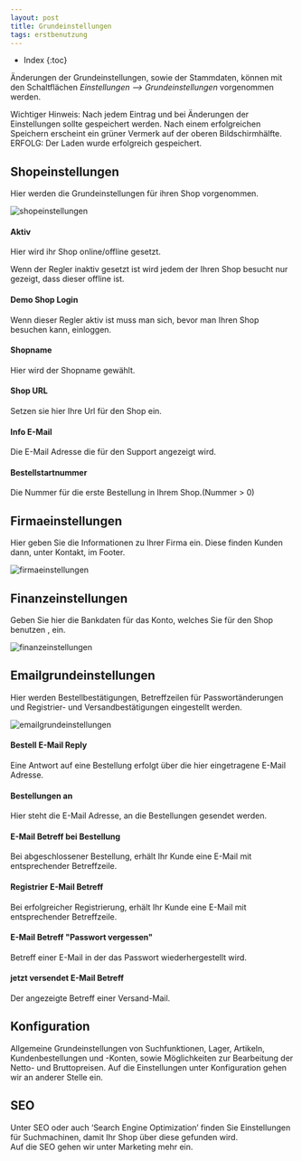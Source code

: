 ```yaml
---
layout: post
title: Grundeinstellungen
tags: erstbenutzung
---
```


+ Index
{:toc}

Änderungen der Grundeinstellungen, sowie der Stammdaten, können mit den Schaltflächen *Einstellungen --> Grundeinstellungen* vorgenommen werden.

Wichtiger Hinweis:
Nach jedem Eintrag und bei Änderungen der Einstellungen sollte gespeichert werden. Nach einem erfolgreichen Speichern erscheint ein grüner Vermerk auf der oberen Bildschirmhälfte.
ERFOLG: Der Laden wurde erfolgreich gespeichert.



## Shopeinstellungen

Hier werden die Grundeinstellungen für ihren Shop vorgenommen.

![shopeinstellungen]
#### Aktiv

Hier wird ihr Shop online/offline gesetzt.

Wenn der Regler inaktiv gesetzt ist wird jedem der Ihren Shop besucht nur gezeigt, dass dieser offline ist.

#### Demo Shop Login

Wenn dieser Regler aktiv ist muss man sich, bevor man Ihren Shop besuchen kann, einloggen.

#### Shopname

Hier wird der Shopname gewählt.

#### Shop URL

Setzen sie hier Ihre Url für den Shop ein.

#### Info E-Mail

Die E-Mail Adresse die für den Support angezeigt wird.

#### Bestellstartnummer

Die Nummer für die erste Bestellung in Ihrem Shop.(Nummer  > 0)

## Firmaeinstellungen

Hier geben Sie die Informationen zu Ihrer Firma ein. Diese finden Kunden dann, unter Kontakt, im Footer.

![firmaeinstellungen]

## Finanzeinstellungen

Geben Sie hier die Bankdaten für das Konto, welches Sie für den Shop benutzen , ein.

![finanzeinstellungen]

## Emailgrundeinstellungen

Hier werden Bestellbestätigungen, Betreffzeilen für Passwortänderungen und Registrier- und Versandbestätigungen eingestellt werden.

![emailgrundeinstellungen]

#### Bestell E-Mail Reply

Eine Antwort auf eine Bestellung erfolgt über die hier eingetragene E-Mail Adresse.

#### Bestellungen an

Hier steht die E-Mail Adresse, an die Bestellungen gesendet werden.

#### E-Mail Betreff bei Bestellung
Bei abgeschlossener Bestellung, erhält Ihr Kunde eine E-Mail mit entsprechender Betreffzeile.

#### Registrier E-Mail Betreff

Bei erfolgreicher Registrierung, erhält Ihr Kunde eine E-Mail mit entsprechender Betreffzeile.

#### E-Mail Betreff "Passwort vergessen"

Betreff einer E-Mail in der das Passwort wiederhergestellt wird.

#### jetzt versendet E-Mail Betreff 

Der angezeigte Betreff einer Versand-Mail.

## Konfiguration
Allgemeine Grundeinstellungen von Suchfunktionen, Lager, Artikeln, Kundenbestellungen und -Konten, sowie Möglichkeiten zur Bearbeitung der Netto- und Bruttopreisen.
Auf die Einstellungen unter Konfiguration gehen wir an anderer Stelle ein.

## SEO

Unter SEO oder auch ‘Search Engine Optimization’ finden Sie Einstellungen für Suchmachinen, damit Ihr Shop über diese gefunden wird.  
Auf die SEO gehen wir unter Marketing mehr ein.

[shopeinstellungen]: /wiki/img/Shopeinstellungen.png

[firmaeinstellungen]: /wiki/img/Firmaeinstellungen.png

[finanzeinstellungen]: /wiki/img/Finanzeinstellungen.png

[emailgrundeinstellungen]: /wiki/img/Emailgrundeinstellung.png
